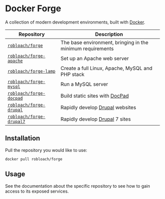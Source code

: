 # Docker Forge

A collection of modern development environments, built with [Docker](http://docker.io).


Repository                                | Description
------------------------------------------|------------
[`robloach/forge`](forge)                 | The base environment, bringing in the minimum requirements
[`robloach/forge-apache`](apache)         | Set up an Apache web server
[`robloach/forge-lamp`](lamp)             | Create a full Linux, Apache, MySQL and PHP stack
[`robloach/forge-mysql`](mysql)           | Run a MySQL server
[`robloach/forge-docpad`](docpad)         | Build static sites with [DocPad](http://docpad.org)
[`robloach/forge-drupal`](drupal)         | Rapidly develop [Drupal](http://docpad.org) websites
[`robloach/forge-drupal7`](drupal7)       | Rapidly develop [Drupal](http://docpad.org) 7 sites


## Installation

Pull the repository you would like to use:

```
docker pull robloach/forge
```


## Usage

See the documentation about the specific repository to see how to gain access to
its exposed services.
